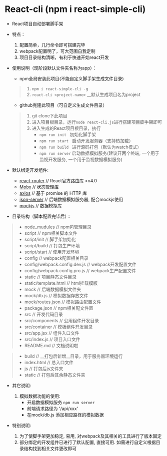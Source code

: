 # React-cli    (npm i react-simple-cli)
+ React项目自动部署脚手架


+ 特点：
    1. 配置简单，几行命令即可搭建完毕
    2. webpack配置明了，可大范围自我定制
    3. 项目目录结构清晰，有利于快速开始react开发


+ 使用说明（现阶段默认文件夹名称为app）：
    + npm全局安装此项目(不能自定义脚手架生成文件目录)
    >    1. `npm i react-simple-cli -g`
    >    2. `react-cli <project-name>`    __默认生成项目名为project

    + github克隆此项目（可自定义生成文件目录）
    >    1. git clone下此项目
    >    2. 进入项目根目录，运行`node react-cli.js`进行搭建项目脚手架即可
    >    3. 进入生成的React项目根目录，执行
    >        + `npm run init `   初始化脚手架
    >        + `npm run start `  启动开发服务器（支持热加载）
    >        + `npm run build `  进行源码打包（默认为watch模式）
    >        + `npm run server`  启动数据模拟服务(建议开两个终端, 一个用于监视开发服务, 一个用于监视数据模拟服务)


+ 默认绑定开发组件:
    + [react-router](http://reacttraining.cn/web/guides/quick-start)    // React官方路由库 >v4.0
    + [Mobx](https://cn.mobx.js.org/)    // 状态管理库
    + [axios](https://www.kancloud.cn/yunye/axios/234845)    // 基于 promise 的 HTTP 库
    + [json-server](https://github.com/typicode/json-server)    // 后端数据模拟服务器, 配合mockjs使用
    + [mockjs](http://mockjs.com/examples.html)    // 数据模拟库


+ 目录结构（脚本配置完毕后）：
> + node_mudules          // npm包管理目录
> + script                // npm相关脚本文件
> + script/init           // 脚手架初始化
> + script/build          // 打包生产环境
> + script/start          // 使用开发环境
> + config                // webpack配置相关目录
> + config/webpack.config.dev.js      // webpack开发配置文件
> + config/webpack.config.pro.js      // webpack生产配置文件
> + static                // 项目静态文件目录
> + static/template.html  // html挂载模版
> + mock                  // 后端数据模拟文件夹
> + mock/db.js            // 模拟数据存放文件
> + mock/routes.json      // 模拟路由配置文件
> + package.json          // npm相关配文件置
> + src                   // 开发代码目录
> + src/components        // 公用组件开发目录
> + src/container         // 模板组件开发目录
> + src/app.jsx           // 组件入口文件
> + src/index.js          // 项目入口文件
> + README.md             // 文档说明啦

> + build                 // __打包后新增__目录，用于服务器环境运行
> + index.html            // 总入口文件
> + js             // 打包后js文件夹
> + static          // 打包后其余静态文件夹

+ 其它说明:
    1. 模拟数据功能的使用:
        + 开启数据模拟服务 `npm run server`
        + 前端请求路径为 '/api/xxx'
        + 在mock/db.js 添加相应路径的模拟数据

+ 特别说明:
    1. 为了使脚手架更加稳定, 易用, 对webpack及其相关的工具进行了版本固定
    2. 部分绑定的开发组件已进行了默认配置, 直接可用. 如需进行自定义根据目录结构找到相关文件更改即可
